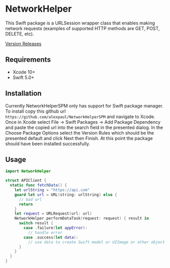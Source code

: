 # NetworkHelper

This Swift package is a URLSession wrapper class that enables making network requests (examples of supported HTTP methods are GET, POST, DELETE, etc). 


[Version Releases](https://github.com/alexpaul/NetworkHelperSPM/releases)

## Requirements 

* Xcode 10+ 
* Swift 5.0+ 

## Installation 

Currently NetworkHelperSPM only has support for Swift package manager. To install copy this github url ```https://github.com/alexpaul/NetworkHelperSPM``` and navigate to Xcode. Once in Xcode select File -> Swift Packages -> Add Package Dependency and paste the copied url into the search field in the presented dialog. In the Choose Package Options select the Version Rules which should be the presented default and click Next then Finish. At this point the package should have been installed successfully. 

## Usage 

```swift
import NetworkHelper

struct APIClient {
  static func fetchData() {
    let urlString = "https://api.com"
    guard let url = URL(string: urlString) else {
      // bad url 
      return 
    }
    let request = URLRequest(url: url) 
    NetworkHelper.performDataTask(request: request) { result in 
      switch result {
        case .failure(let appError): 
          // handle error
        case .success(let data): 
          // use data to create Swift model or UIImage or other object as needed
      }
    }
  }
}
```
